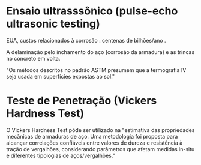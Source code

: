 # Ensaio ultrasssônico (pulse-echo ultrasonic testing)

EUA, custos relacionados à corrosão : centenas de bilhões/ano . 

A delaminação pelo inchamento do aço (corrosão da armadura) e as trincas no concreto em volta.

"Os métodos descritos no padrão ASTM presumem que a termografia IV seja usada em superfícies expostas ao sol."

# Teste de Penetração (Vickers Hardness Test)

O Vickers Hardness Test pôde ser utilizado na "estimativa das propriedades mecânicas de armaduras de aço. Uma metodologia foi proposta para alcançar correlações confiáveis ​​entre valores de dureza e resistência à tração de vergalhões, considerando parâmetros que afetam medidas in-situ e diferentes tipologias de aços/vergalhões."
